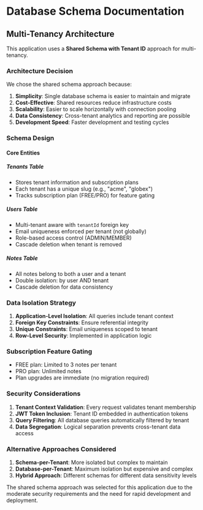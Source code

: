 # Database Schema Documentation

## Multi-Tenancy Architecture

This application uses a **Shared Schema with Tenant ID** approach for multi-tenancy.

### Architecture Decision

We chose the shared schema approach because:

1. **Simplicity**: Single database schema is easier to maintain and migrate
2. **Cost-Effective**: Shared resources reduce infrastructure costs
3. **Scalability**: Easier to scale horizontally with connection pooling
4. **Data Consistency**: Cross-tenant analytics and reporting are possible
5. **Development Speed**: Faster development and testing cycles

### Schema Design

#### Core Entities

##### Tenants Table
- Stores tenant information and subscription plans
- Each tenant has a unique slug (e.g., "acme", "globex")
- Tracks subscription plan (FREE/PRO) for feature gating

##### Users Table
- Multi-tenant aware with `tenantId` foreign key
- Email uniqueness enforced per tenant (not globally)
- Role-based access control (ADMIN/MEMBER)
- Cascade deletion when tenant is removed

##### Notes Table
- All notes belong to both a user and a tenant
- Double isolation: by user AND tenant
- Cascade deletion for data consistency

### Data Isolation Strategy

1. **Application-Level Isolation**: All queries include tenant context
2. **Foreign Key Constraints**: Ensure referential integrity
3. **Unique Constraints**: Email uniqueness scoped to tenant
4. **Row-Level Security**: Implemented in application logic

### Subscription Feature Gating

- FREE plan: Limited to 3 notes per tenant
- PRO plan: Unlimited notes
- Plan upgrades are immediate (no migration required)

### Security Considerations

1. **Tenant Context Validation**: Every request validates tenant membership
2. **JWT Token Inclusion**: Tenant ID embedded in authentication tokens
3. **Query Filtering**: All database queries automatically filtered by tenant
4. **Data Segregation**: Logical separation prevents cross-tenant data access

### Alternative Approaches Considered

1. **Schema-per-Tenant**: More isolated but complex to maintain
2. **Database-per-Tenant**: Maximum isolation but expensive and complex
3. **Hybrid Approach**: Different schemas for different data sensitivity levels

The shared schema approach was selected for this application due to the moderate security requirements and the need for rapid development and deployment.